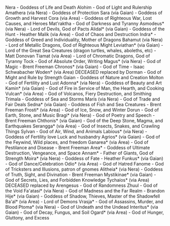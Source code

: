 Nera - Goddess of Life and Death
  Alohim - God of Light and Rulership
    Amathera (via Nera) - Goddess of Protection
    Sara (via Gaian) - Goddess of Growth and Harvest
    Cora (via Area) - Goddess of Righteous War, Lost Causes, and Heroes
  Mat'raktha - God of Darkness and Tyranny
    Asmodeus* (via Nera) - Lord of Devils, God of Pacts
    Alidal* (via Gaian) - Goddess of the Hunt - Heather
    Malik (via Area) - God of Chaos and Destruction
  Indra* - Goddess of Greed and Individuality, Mother of Dragons
    Bahamut (via Nera) - Lord of Metallic Dragons, God of Righteous Might
    Leviathan* (via Gaian) - Lord of the Great Sea Creatures (dragon turtles, whales, aboleths, etc) - Matt Donovan
    Tiamat (via Area) - Lord of Chromatic Dragons, God of Tyranny
  Tock - God of Absolute Order, Writing
    Magus* (via Nera) - God of Magic - Brent Freeman
    Chronos* (via Gaian) - God of Time - Isaac Schwabacher
    Woden* (via Area) DECEASED replaced by Dorman - God of Might and Rule by Strength
Gaian - Goddess of Nature and Creation
  Molton - God of Fertility and Lust
    Adonna* (via Nera) - Goddess of Beauty and Art
    Kamin* (via Gaian) - God of Fire in Service of Man, the Hearth, and Cooking
    Vulcan* (via Area) - God of Volcanos, Fiery Destruction, and Smithing
  Trimala - Goddess of Sea and Storms
    Maris (via Nera) - God of Trade and Fair Deals
    Sedna* (via Gaian) - Goddess of Fish and Sea Creatures - Brent Freeman
    Frosti* (via Area) - God of Ice, Snow, and Winter
  Dorun - God of Earth, Stone, and Music
    Bragi* (via Nera) - God of Poetry and Speech - Brent Freeman
    Chthonis* (via Gaian) - God of the Deep Stone, Magma, and Earthquakes
    Serangga* (via Area) - God of Insects, Snakes, and Crawling Things
  Sylvan - God of Air, Wind, and Animals
    Labious* (via Nera) - Goddess of Fertility love Luck and husbandry
    Agrios* (via Gaian) - God of the Feywind, Wild places, and freedom
    Ganarea* (via Area) - God of Pestilance and Disease - Brent Freeman
Area* - Goddess of Ultimate Destruction, Vengeance, and Space
  Annam* - Father of Giants, God of Strength
    Moira* (via Nera) - Goddess of Fate - Heather
    Funkus* (via Gaian) - God of Dance/Celebration
    Odio* (via Area) - God of Hatred
  Fanome - God of Tricksters and Illusions, patron of gnomes
    Alitheia* (via Nera) - Goddess of Truth, Sight, and Divination - Brent Freeman
    Mystikinae* (via Gaian) - God of Secrets, Lies, and Forbidden Knowledge
    Tychaíos* (via Area) DECEASED replaced by Arengesus - God of Randomness
  Zhuul - God of the Void
    Fa'atasi* (via Nera) - God of Madness and the Far Realm - Brandon
    Hije* (via Gaian) - Goddess of Shadow, Thieves, Master of the Shadowfell
    Ba'al* (via Area) - Lord of Demons
  Vrasja* - God of Assassins, Murder, and Blood
    Ptoma* (via Nera) - God of Undeath and the Undead
    Interitus* (via Gaian) - God of Decay, Fungus, and Soil
    Ogard* (via Area) - God of Hunger, Gluttony, and Excess
